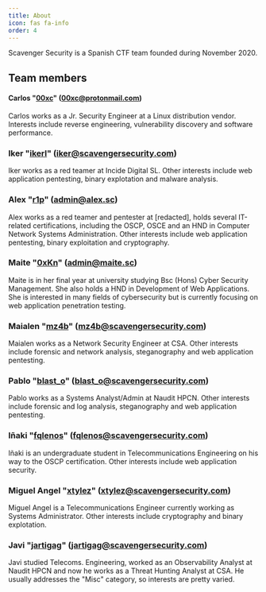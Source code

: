 ```yaml
---
title: About
icon: fas fa-info
order: 4
---
```


Scavenger Security is a Spanish CTF team founded during November 2020.

## Team members ##

#### Carlos "[00xc](/tags/00xc/)" (00xc@protonmail.com) ####
Carlos works as a Jr. Security Engineer at a Linux distribution vendor. Interests include reverse engineering, vulnerability discovery and software performance.

### Iker "[ikerl](/tags/ikerl/)" (iker@scavengersecurity.com) ####
Iker works as a red teamer at Incide Digital SL. Other interests include web application pentesting, binary explotation and malware analysis.

### Alex "[r1p](/tags/r1p/)" (admin@alex.sc) ####
Alex works as a red teamer and pentester at [redacted], holds several IT-related certifications, including the OSCP, OSCE and an HND in Computer Network Systems Administration. Other interests include web application pentesting, binary exploitation and cryptography.

### Maite "[0xKn](/tags/0xKn/)" (admin@maite.sc) ####
Maite is in her final year at university studying Bsc (Hons) Cyber Security Management. She also holds a HND in Development of Web Applications. She is interested in many fields of cybersecurity but is currently focusing on web application penetration testing.

### Maialen "[mz4b](/tags/mz4b/)" (mz4b@scavengersecurity.com) ###
Maialen works as a Network Security Engineer at CSA. Other interests include forensic and network analysis, steganography and web application pentesting.

### Pablo "[blast_o](/tags/blast-o/)" (blast_o@scavengersecurity.com) ###
Pablo works as a Systems Analyst/Admin at Naudit HPCN. Other interests include forensic and log analysis, steganography and web application pentesting.

### Iñaki "[fqlenos](/tags/fqlenos/)" (fqlenos@scavengersecurity.com) ###
Iñaki is an undergraduate student in Telecommunications Engineering on his way to the OSCP certification. Other interests include web application security.

### Miguel Angel "[xtylez](/tags/xtylez/)" (xtylez@scavengersecurity.com) ###
Miguel Angel is a Telecommunications Engineer currently working as Systems Administrator. Other interests include cryptography and binary explotation.

### Javi "[jartigag](/tags/jartigag/)" (jartigag@scavengersecurity.com) ###
Javi studied Telecoms. Engineering, worked as an Observability Analyst at Naudit HPCN and now he works as a Threat Hunting Analyst at CSA.
He usually addresses the "Misc" category, so interests are pretty varied.
